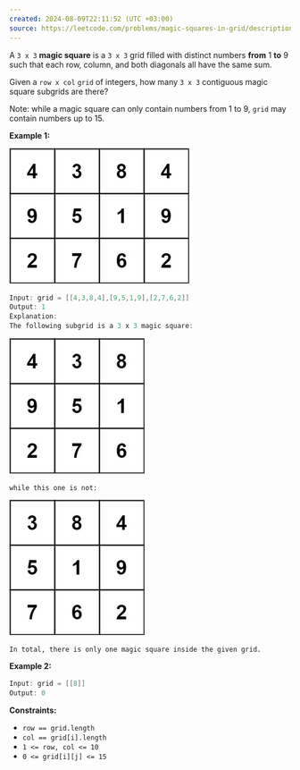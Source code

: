 ```yaml
---
created: 2024-08-09T22:11:52 (UTC +03:00)
source: https://leetcode.com/problems/magic-squares-in-grid/description/?envType=daily-question&envId=2024-08-09
---
```

A `3 x 3` **magic square** is a `3 x 3` grid filled with distinct numbers **from** 1 **to** 9 such that each row, column, and both diagonals all have the same sum.

Given a `row x col` `grid` of integers, how many `3 x 3` contiguous magic square subgrids are there?

Note: while a magic square can only contain numbers from 1 to 9, `grid` may contain numbers up to 15.


**Example 1:**

![img.png](img.png)

``` Java
Input: grid = [[4,3,8,4],[9,5,1,9],[2,7,6,2]]
Output: 1
Explanation:
The following subgrid is a 3 x 3 magic square:
```

![img_1.png](img_1.png)

```
while this one is not:
```

![img_2.png](img_2.png)

```
In total, there is only one magic square inside the given grid.
```


**Example 2:**

``` Java
Input: grid = [[8]]
Output: 0
```


**Constraints:**

-   `row == grid.length`
-   `col == grid[i].length`
-   `1 <= row, col <= 10`
-   `0 <= grid[i][j] <= 15`
